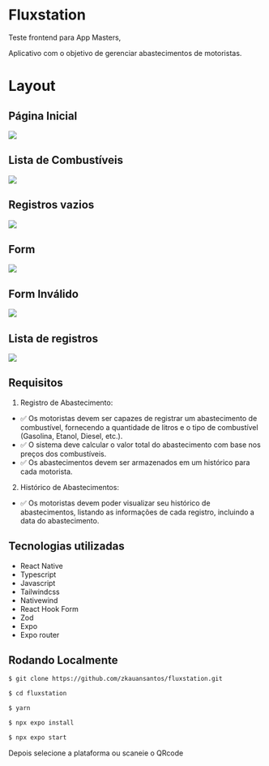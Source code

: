 # Fluxstation

Teste frontend para App Masters,

Aplicativo com o objetivo de gerenciar abastecimentos de motoristas.


# Layout

## Página Inicial

[<img src="./public/Home.png"/>]()

## Lista de Combustíveis

[<img src="./public/Lista-combustíveis.png"/>]()

## Registros vazios

[<img src="./public/empty-state.png"/>]()

## Form

[<img src="./public/Form.png"/>]()

## Form Inválido

[<img src="./public/invalid-form.png"/>]()

## Lista de registros

[<img src="./public/list.png"/>]()



## Requisitos

1. Registro de Abastecimento:
- ✅ Os motoristas devem ser capazes de registrar um abastecimento de
combustível, fornecendo a quantidade de litros e o tipo de combustível
(Gasolina, Etanol, Diesel, etc.).
- ✅ O sistema deve calcular o valor total do abastecimento com base nos preços dos
combustíveis.
- ✅ Os abastecimentos devem ser armazenados em um histórico para cada
motorista.


2. Histórico de Abastecimentos:
- ✅ Os motoristas devem poder visualizar seu histórico de abastecimentos, listando
as informações de cada registro, incluindo a data do abastecimento.


## Tecnologias utilizadas

- React Native
- Typescript
- Javascript
- Tailwindcss
- Nativewind
- React Hook Form
- Zod
- Expo
- Expo router


## Rodando Localmente

```bash
$ git clone https://github.com/zkauansantos/fluxstation.git

$ cd fluxstation

$ yarn 

$ npx expo install

$ npx expo start 
```

Depois selecione a plataforma ou scaneie o QRcode